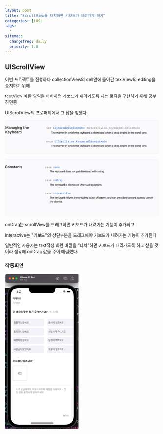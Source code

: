 ```yaml
---
layout: post
title: "ScrollView를 터치하면 키보드가 내려가게 하기"
categories: [iOS]
tags: 
  - 
sitemap:
  changefreq: daily
  priority: 1.0
---
```


## UIScrollView

이번 프로젝트를 진행하다 collectionView의 cell안에 들어간 textView의 editing을 중지하기 위해

textView 바깥 영역을 터치하면 키보드가 내려가도록 하는 로직을 구현하기 위해 공부하던중 

UIScrollView의 프로퍼티에서 그 답을 찾았다.



![image-20221130022128757](https://raw.githubusercontent.com/Neph3779/Blog-Image/forUpload/img/20221130022134.png)



![image-20221130022507908](https://raw.githubusercontent.com/Neph3779/Blog-Image/forUpload/img/20221130022507.png)

onDrag는 scrollView를 드래그하면 키보드가 내려가는 기능이 추가되고

interactive는 "키보드"의 상단부분을 드래그해야 키보드가 내려가는 기능이 추가된다

일반적인 사용자는 text작성 화면 바깥을 "터치"하면 키보드가 내려가도록 하고 싶을 것이라 생각해 onDrag 값을 주어 해결했다.



### 작동화면

<img src="https://raw.githubusercontent.com/Neph3779/Blog-Image/forUpload/img/20221130022827.gif" alt="화면 기록 2022-11-30 오전 2.27.41" style="zoom:50%;" />